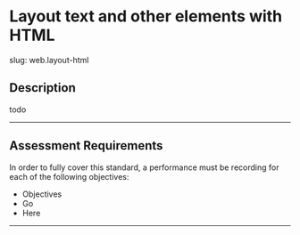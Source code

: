 # Layout text and other elements with HTML

slug: web.layout-html

## Description
todo

---
## Assessment Requirements
In order to fully cover this standard, a performance must be recording for each of the following objectives:

- Objectives
- Go
- Here


---
